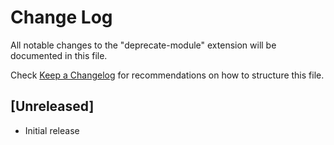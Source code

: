 # Change Log

All notable changes to the "deprecate-module" extension will be documented in this file.

Check [Keep a Changelog](http://keepachangelog.com/) for recommendations on how to structure this file.

## [Unreleased]

- Initial release